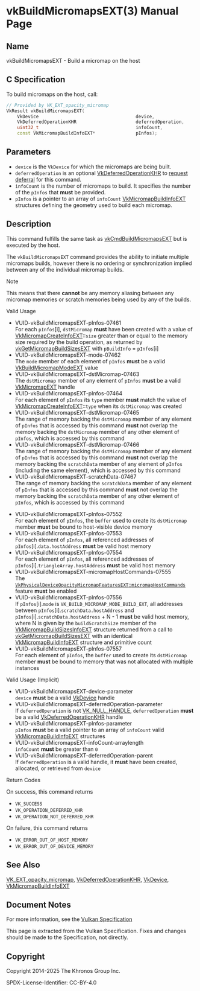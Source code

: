 # vkBuildMicromapsEXT(3) Manual Page

## Name

vkBuildMicromapsEXT - Build a micromap on the host



## [](#_c_specification)C Specification

To build micromaps on the host, call:

```c++
// Provided by VK_EXT_opacity_micromap
VkResult vkBuildMicromapsEXT(
    VkDevice                                    device,
    VkDeferredOperationKHR                      deferredOperation,
    uint32_t                                    infoCount,
    const VkMicromapBuildInfoEXT*               pInfos);
```

## [](#_parameters)Parameters

- `device` is the `VkDevice` for which the micromaps are being built.
- `deferredOperation` is an optional [VkDeferredOperationKHR](https://registry.khronos.org/vulkan/specs/latest/man/html/VkDeferredOperationKHR.html) to [request deferral](https://registry.khronos.org/vulkan/specs/latest/html/vkspec.html#deferred-host-operations-requesting) for this command.
- `infoCount` is the number of micromaps to build. It specifies the number of the `pInfos` that **must** be provided.
- `pInfos` is a pointer to an array of `infoCount` [VkMicromapBuildInfoEXT](https://registry.khronos.org/vulkan/specs/latest/man/html/VkMicromapBuildInfoEXT.html) structures defining the geometry used to build each micromap.

## [](#_description)Description

This command fulfills the same task as [vkCmdBuildMicromapsEXT](https://registry.khronos.org/vulkan/specs/latest/man/html/vkCmdBuildMicromapsEXT.html) but is executed by the host.

The `vkBuildMicromapsEXT` command provides the ability to initiate multiple micromaps builds, however there is no ordering or synchronization implied between any of the individual micromap builds.

Note

This means that there **cannot** be any memory aliasing between any micromap memories or scratch memories being used by any of the builds.

Valid Usage

- [](#VUID-vkBuildMicromapsEXT-pInfos-07461)VUID-vkBuildMicromapsEXT-pInfos-07461  
  For each `pInfos`\[i], `dstMicromap` **must** have been created with a value of [VkMicromapCreateInfoEXT](https://registry.khronos.org/vulkan/specs/latest/man/html/VkMicromapCreateInfoEXT.html)::`size` greater than or equal to the memory size required by the build operation, as returned by [vkGetMicromapBuildSizesEXT](https://registry.khronos.org/vulkan/specs/latest/man/html/vkGetMicromapBuildSizesEXT.html) with `pBuildInfo` = `pInfos`\[i]
- [](#VUID-vkBuildMicromapsEXT-mode-07462)VUID-vkBuildMicromapsEXT-mode-07462  
  The `mode` member of each element of `pInfos` **must** be a valid [VkBuildMicromapModeEXT](https://registry.khronos.org/vulkan/specs/latest/man/html/VkBuildMicromapModeEXT.html) value
- [](#VUID-vkBuildMicromapsEXT-dstMicromap-07463)VUID-vkBuildMicromapsEXT-dstMicromap-07463  
  The `dstMicromap` member of any element of `pInfos` **must** be a valid [VkMicromapEXT](https://registry.khronos.org/vulkan/specs/latest/man/html/VkMicromapEXT.html) handle
- [](#VUID-vkBuildMicromapsEXT-pInfos-07464)VUID-vkBuildMicromapsEXT-pInfos-07464  
  For each element of `pInfos` its `type` member **must** match the value of [VkMicromapCreateInfoEXT](https://registry.khronos.org/vulkan/specs/latest/man/html/VkMicromapCreateInfoEXT.html)::`type` when its `dstMicromap` was created
- [](#VUID-vkBuildMicromapsEXT-dstMicromap-07465)VUID-vkBuildMicromapsEXT-dstMicromap-07465  
  The range of memory backing the `dstMicromap` member of any element of `pInfos` that is accessed by this command **must** not overlap the memory backing the `dstMicromap` member of any other element of `pInfos`, which is accessed by this command
- [](#VUID-vkBuildMicromapsEXT-dstMicromap-07466)VUID-vkBuildMicromapsEXT-dstMicromap-07466  
  The range of memory backing the `dstMicromap` member of any element of `pInfos` that is accessed by this command **must** not overlap the memory backing the `scratchData` member of any element of `pInfos` (including the same element), which is accessed by this command
- [](#VUID-vkBuildMicromapsEXT-scratchData-07467)VUID-vkBuildMicromapsEXT-scratchData-07467  
  The range of memory backing the `scratchData` member of any element of `pInfos` that is accessed by this command **must** not overlap the memory backing the `scratchData` member of any other element of `pInfos`, which is accessed by this command

<!--THE END-->

- [](#VUID-vkBuildMicromapsEXT-pInfos-07552)VUID-vkBuildMicromapsEXT-pInfos-07552  
  For each element of `pInfos`, the `buffer` used to create its `dstMicromap` member **must** be bound to host-visible device memory
- [](#VUID-vkBuildMicromapsEXT-pInfos-07553)VUID-vkBuildMicromapsEXT-pInfos-07553  
  For each element of `pInfos`, all referenced addresses of `pInfos`\[i].`data.hostAddress` **must** be valid host memory
- [](#VUID-vkBuildMicromapsEXT-pInfos-07554)VUID-vkBuildMicromapsEXT-pInfos-07554  
  For each element of `pInfos`, all referenced addresses of `pInfos`\[i].`triangleArray.hostAddress` **must** be valid host memory
- [](#VUID-vkBuildMicromapsEXT-micromapHostCommands-07555)VUID-vkBuildMicromapsEXT-micromapHostCommands-07555  
  The [`VkPhysicalDeviceOpacityMicromapFeaturesEXT`::`micromapHostCommands`](https://registry.khronos.org/vulkan/specs/latest/html/vkspec.html#features-micromapHostCommands) feature **must** be enabled
- [](#VUID-vkBuildMicromapsEXT-pInfos-07556)VUID-vkBuildMicromapsEXT-pInfos-07556  
  If `pInfos`\[i].`mode` is `VK_BUILD_MICROMAP_MODE_BUILD_EXT`, all addresses between `pInfos`\[i].`scratchData.hostAddress` and `pInfos`\[i].`scratchData.hostAddress` + N - 1 **must** be valid host memory, where N is given by the `buildScratchSize` member of the [VkMicromapBuildSizesInfoEXT](https://registry.khronos.org/vulkan/specs/latest/man/html/VkMicromapBuildSizesInfoEXT.html) structure returned from a call to [vkGetMicromapBuildSizesEXT](https://registry.khronos.org/vulkan/specs/latest/man/html/vkGetMicromapBuildSizesEXT.html) with an identical [VkMicromapBuildInfoEXT](https://registry.khronos.org/vulkan/specs/latest/man/html/VkMicromapBuildInfoEXT.html) structure and primitive count
- [](#VUID-vkBuildMicromapsEXT-pInfos-07557)VUID-vkBuildMicromapsEXT-pInfos-07557  
  For each element of `pInfos`, the `buffer` used to create its `dstMicromap` member **must** be bound to memory that was not allocated with multiple instances

Valid Usage (Implicit)

- [](#VUID-vkBuildMicromapsEXT-device-parameter)VUID-vkBuildMicromapsEXT-device-parameter  
  `device` **must** be a valid [VkDevice](https://registry.khronos.org/vulkan/specs/latest/man/html/VkDevice.html) handle
- [](#VUID-vkBuildMicromapsEXT-deferredOperation-parameter)VUID-vkBuildMicromapsEXT-deferredOperation-parameter  
  If `deferredOperation` is not [VK\_NULL\_HANDLE](https://registry.khronos.org/vulkan/specs/latest/man/html/VK_NULL_HANDLE.html), `deferredOperation` **must** be a valid [VkDeferredOperationKHR](https://registry.khronos.org/vulkan/specs/latest/man/html/VkDeferredOperationKHR.html) handle
- [](#VUID-vkBuildMicromapsEXT-pInfos-parameter)VUID-vkBuildMicromapsEXT-pInfos-parameter  
  `pInfos` **must** be a valid pointer to an array of `infoCount` valid [VkMicromapBuildInfoEXT](https://registry.khronos.org/vulkan/specs/latest/man/html/VkMicromapBuildInfoEXT.html) structures
- [](#VUID-vkBuildMicromapsEXT-infoCount-arraylength)VUID-vkBuildMicromapsEXT-infoCount-arraylength  
  `infoCount` **must** be greater than `0`
- [](#VUID-vkBuildMicromapsEXT-deferredOperation-parent)VUID-vkBuildMicromapsEXT-deferredOperation-parent  
  If `deferredOperation` is a valid handle, it **must** have been created, allocated, or retrieved from `device`

Return Codes

On success, this command returns

- `VK_SUCCESS`
- `VK_OPERATION_DEFERRED_KHR`
- `VK_OPERATION_NOT_DEFERRED_KHR`

On failure, this command returns

- `VK_ERROR_OUT_OF_HOST_MEMORY`
- `VK_ERROR_OUT_OF_DEVICE_MEMORY`

## [](#_see_also)See Also

[VK\_EXT\_opacity\_micromap](https://registry.khronos.org/vulkan/specs/latest/man/html/VK_EXT_opacity_micromap.html), [VkDeferredOperationKHR](https://registry.khronos.org/vulkan/specs/latest/man/html/VkDeferredOperationKHR.html), [VkDevice](https://registry.khronos.org/vulkan/specs/latest/man/html/VkDevice.html), [VkMicromapBuildInfoEXT](https://registry.khronos.org/vulkan/specs/latest/man/html/VkMicromapBuildInfoEXT.html)

## [](#_document_notes)Document Notes

For more information, see the [Vulkan Specification](https://registry.khronos.org/vulkan/specs/latest/html/vkspec.html#vkBuildMicromapsEXT)

This page is extracted from the Vulkan Specification. Fixes and changes should be made to the Specification, not directly.

## [](#_copyright)Copyright

Copyright 2014-2025 The Khronos Group Inc.

SPDX-License-Identifier: CC-BY-4.0